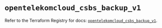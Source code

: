 # `opentelekomcloud_csbs_backup_v1`

Refer to the Terraform Registry for docs: [`opentelekomcloud_csbs_backup_v1`](https://registry.terraform.io/providers/opentelekomcloud/opentelekomcloud/1.36.27/docs/resources/csbs_backup_v1).
